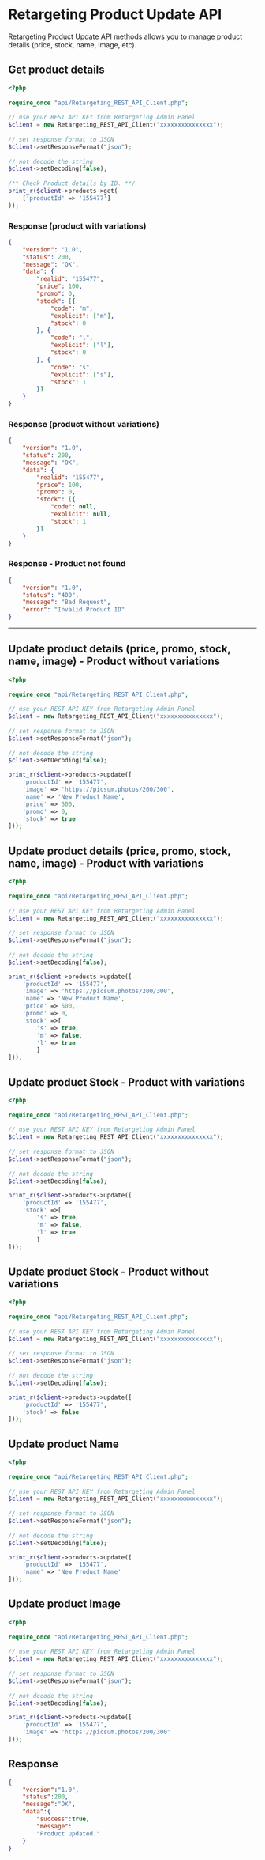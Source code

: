 # Retargeting Product Update API

Retargeting Product Update API methods allows you to manage product details (price, stock, name, image, etc).

## Get product details

```php
<?php
 
require_once "api/Retargeting_REST_API_Client.php";
 
// use your REST API KEY from Retargeting Admin Panel
$client = new Retargeting_REST_API_Client("xxxxxxxxxxxxxxx");
 
// set response format to JSON
$client->setResponseFormat("json");
 
// not decode the string
$client->setDecoding(false);
 
/** Check Product details by ID. **/
print_r($client->products->get(
    ['productId' => '155477']
));
```

### Response (product with variations)

```json
{
    "version": "1.0",
    "status": 200,
    "message": "OK",
    "data": {
        "realid": "155477",
        "price": 100,
        "promo": 0,
        "stock": [{
            "code": "m",
            "explicit": ["m"],
            "stock": 0
        }, {
            "code": "l",
            "explicit": ["l"],
            "stock": 0
        }, {
            "code": "s",
            "explicit": ["s"],
            "stock": 1
        }]
    }
}
```

### Response (product without variations)

```json
{
    "version": "1.0",
    "status": 200,
    "message": "OK",
    "data": {
        "realid": "155477",
        "price": 100,
        "promo": 0,
        "stock": [{
            "code": null,
            "explicit": null,
            "stock": 1
        }]
    }
}
```

### Response - Product not found

```json
{
    "version": "1.0",
    "status": "400",
    "message": "Bad Request",
    "error": "Invalid Product ID"
}
```

---

## Update product details (price, promo, stock, name, image) - Product without variations

```php
<?php
 
require_once "api/Retargeting_REST_API_Client.php";
 
// use your REST API KEY from Retargeting Admin Panel
$client = new Retargeting_REST_API_Client("xxxxxxxxxxxxxxx");
 
// set response format to JSON
$client->setResponseFormat("json");
 
// not decode the string
$client->setDecoding(false);

print_r($client->products->update([
    'productId' => '155477',
    'image' => 'https://picsum.photos/200/300',
    'name' => 'New Product Name',
    'price' => 500,
    'promo' => 0,
    'stock' => true
]));
```

## Update product details (price, promo, stock, name, image) - Product with variations

```php
<?php
 
require_once "api/Retargeting_REST_API_Client.php";
 
// use your REST API KEY from Retargeting Admin Panel
$client = new Retargeting_REST_API_Client("xxxxxxxxxxxxxxx");
 
// set response format to JSON
$client->setResponseFormat("json");
 
// not decode the string
$client->setDecoding(false);

print_r($client->products->update([
    'productId' => '155477',
    'image' => 'https://picsum.photos/200/300',
    'name' => 'New Product Name',
    'price' => 500,
    'promo' => 0,
    'stock' =>[
		's' => true,
		'm' => false,
		'l' => true 
		]
]));
```

## Update product Stock - Product with variations

```php
<?php
 
require_once "api/Retargeting_REST_API_Client.php";
 
// use your REST API KEY from Retargeting Admin Panel
$client = new Retargeting_REST_API_Client("xxxxxxxxxxxxxxx");
 
// set response format to JSON
$client->setResponseFormat("json");
 
// not decode the string
$client->setDecoding(false);

print_r($client->products->update([
    'productId' => '155477',
    'stock' =>[
		's' => true,
		'm' => false,
		'l' => true 
		]
]));
```

## Update product Stock - Product without variations

```php
<?php
 
require_once "api/Retargeting_REST_API_Client.php";
 
// use your REST API KEY from Retargeting Admin Panel
$client = new Retargeting_REST_API_Client("xxxxxxxxxxxxxxx");
 
// set response format to JSON
$client->setResponseFormat("json");
 
// not decode the string
$client->setDecoding(false);

print_r($client->products->update([
    'productId' => '155477',
    'stock' => false
]));
```

## Update product Name

```php
<?php
 
require_once "api/Retargeting_REST_API_Client.php";
 
// use your REST API KEY from Retargeting Admin Panel
$client = new Retargeting_REST_API_Client("xxxxxxxxxxxxxxx");
 
// set response format to JSON
$client->setResponseFormat("json");
 
// not decode the string
$client->setDecoding(false);

print_r($client->products->update([
    'productId' => '155477',
    'name' => 'New Product Name'
]));
```

## Update product Image

```php
<?php
 
require_once "api/Retargeting_REST_API_Client.php";
 
// use your REST API KEY from Retargeting Admin Panel
$client = new Retargeting_REST_API_Client("xxxxxxxxxxxxxxx");
 
// set response format to JSON
$client->setResponseFormat("json");
 
// not decode the string
$client->setDecoding(false);

print_r($client->products->update([
    'productId' => '155477',
    'image' => 'https://picsum.photos/200/300'
]));
```

## Response

```json
{
    "version":"1.0",
    "status":200,
    "message":"OK",
    "data":{
        "success":true,
        "message":
        "Product updated."
    }
}
```
